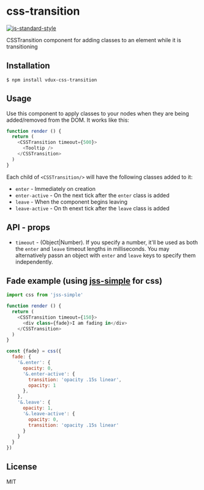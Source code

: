 
# css-transition

[![js-standard-style](https://img.shields.io/badge/code%20style-standard-brightgreen.svg?style=flat)](https://github.com/feross/standard)

CSSTransition component for adding classes to an element while it is transitioning

## Installation

    $ npm install vdux-css-transition

## Usage

Use this component to apply classes to your nodes when they are being added/removed from the DOM. It works like this:

```javascript
function render () {
  return (
    <CSSTransition timeout={500}>
      <Tooltip />
    </CSSTransition>
  )
}
```

Each child of `<CSSTransition/>` will have the following classes added to it:

  * `enter` - Immediately on creation
  * `enter-active` - On the next tick after the `enter` class is added
  * `leave` - When the component begins leaving
  * `leave-active` - On th enext tick after the `leave` class is added

## API - props

  * `timeout` - (Object|Number). If you specify a number, it'll be used as both the `enter` and `leave` timeout lengths in milliseconds. You may alternatively passn an object with `enter` and `leave` keys to specify them independently.

## Fade example (using [jss-simple](https://github.com/ashaffer/jss-simple) for css)

```javascript
import css from 'jss-simple'

function render () {
  return (
    <CSSTransition timeout={150}>
      <div class={fade}>I am fading in</div>
    </CSSTransition>
  )
}

const {fade} = css({
  fade: {
    '&.enter': {
      opacity: 0,
      '&.enter-active': {
        transition: 'opacity .15s linear',
        opacity: 1
      },
    },
    '&.leave': {
      opacity: 1,
      '&.leave-active': {
        opacity: 0,
        transition: 'opacity .15s linear'
      }
    }
  }
})
```

## License

MIT
